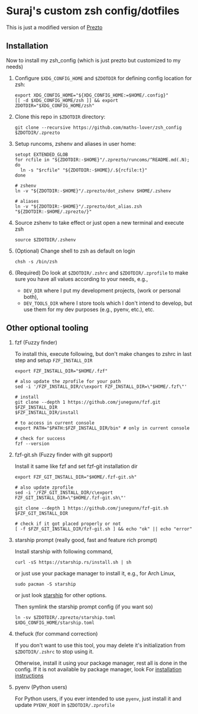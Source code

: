 # Suraj's custom zsh config/dotfiles

This is just a modified version of [Prezto](https://github.com/sorin-ionescu/prezto)

## Installation

Now to install my zsh_config (which is just prezto but customized to my needs)

01. Configure `$XDG_CONFIG_HOME` and `$ZDOTDIR` for defining config location
    for zsh:

    ```console
    export XDG_CONFIG_HOME="${XDG_CONFIG_HOME:=$HOME/.config}"
    [[ -d $XDG_CONFIG_HOME/zsh ]] && export ZDOTDIR="$XDG_CONFIG_HOME/zsh"
    ```

02. Clone this repo in `$ZDOTDIR` directory:

    ```console
    git clone --recursive https://github.com/maths-lover/zsh_config $ZDOTDIR/.zprezto
    ```

03. Setup runcoms, zshenv and aliases in user home:

    ```console
    setopt EXTENDED_GLOB
    for rcfile in "${ZDOTDIR:-$HOME}"/.zprezto/runcoms/^README.md(.N); do
      ln -s "$rcfile" "${ZDOTDIR:-$HOME}/.${rcfile:t}"
    done

    # zshenv
    ln -v "${ZDOTDIR:-$HOME}"/.zprezto/dot_zshenv $HOME/.zshenv

    # aliases
    ln -v "${ZDOTDIR:-$HOME}"/.zprezto/dot_alias.zsh "${ZDOTDIR:-$HOME/.zprezto/}"
    ```

04. Source zshenv to take effect or just open a new terminal and execute zsh

    ```console
    source $ZDOTDIR/.zshenv
    ```

05. (Optional) Change shell to zsh as default on login

    ```console
    chsh -s /bin/zsh
    ```

06. (Required) Do look at `$ZDOTDIR/.zshrc` and `$ZDOTDIR/.zprofile` to
    make sure you have all values according to your needs,
    e.g.,
    - `DEV_DIR` where I put my development projects, (work or personal both),
    - `DEV_TOOLS_DIR` where I store tools which I don't intend to develop,
    but use them for my dev purposes (e.g., pyenv, etc.), etc.

## Other optional tooling

01. fzf (Fuzzy finder)

    To install this, execute following, but don't make changes to zshrc in last step
    and setup `FZF_INSTALL_DIR`

    ```console
    export FZF_INSTALL_DIR="$HOME/.fzf"

    # also update the zprofile for your path
    sed -i '/FZF_INSTALL_DIR/c\export FZF_INSTALL_DIR=\"$HOME/.fzf\"'

    # install
    git clone --depth 1 https://github.com/junegunn/fzf.git $FZF_INSTALL_DIR
    $FZF_INSTALL_DIR/install

    # to access in current console
    export PATH="$PATH:$FZF_INSTALL_DIR/bin" # only in current console

    # check for success
    fzf --version
    ```

02. fzf-git.sh (Fuzzy finder with git support)

    Install it same like fzf and set fzf-git installation dir

    ```console
    export FZF_GIT_INSTALL_DIR="$HOME/.fzf-git.sh"

    # also update zprofile
    sed -i '/FZF_GIT_INSTALL_DIR/c\export FZF_GIT_INSTALL_DIR=\"$HOME/.fzf-git.sh\"'

    git clone --depth 1 https://github.com/junegunn/fzf-git.sh $FZF_GIT_INSTALL_DIR

    # check if it got placed properly or not
    [ -f $FZF_GIT_INSTALL_DIR/fzf-git.sh ] && echo "ok" || echo "error"
    ```

03. starship prompt (really good, fast and feature rich prompt)

    Install starship with following command,

    ```console
    curl -sS https://starship.rs/install.sh | sh
    ```

    or just use your package manager to install it,
    e.g., for Arch Linux,

    ```console
    sudo pacman -S starship
    ```

    or just look [starship](https://starship.rs/guide/) for other options.

    Then symlink the starship prompt config (if you want so)

    ```console
    ln -sv $ZDOTDIR/.zprezto/starship.toml $XDG_CONFIG_HOME/starship.toml
    ```

04. thefuck (for command correction)

    If you don't want to use this tool, you may delete it's
    initialization from `$ZDOTDIR/.zshrc` to stop using it.

    Otherwise, install it using your package manager, rest all is done in the config.
    If it is not available by package manager, look For
    [installation instructions](https://github.com/nvbn/thefuck#installation)

05. pyenv (Python users)

    For Python users, if you ever intended to use `pyenv`,
    just install it and update `PYENV_ROOT` in `$ZDOTDIR/.zprofile`
